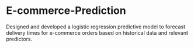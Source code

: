 # E-commerce-Prediction
Designed and developed a logistic regression predictive model to forecast delivery times for e-commerce orders  based on historical data and relevant predictors.
